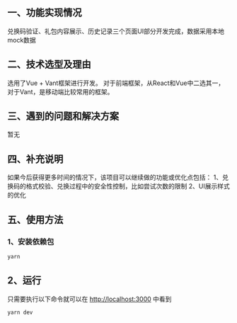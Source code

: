 ## 一、功能实现情况

兑换码验证、礼包内容展示、历史记录三个页面UI部分开发完成，数据采用本地mock数据

## 二、技术选型及理由

选用了Vue + Vant框架进行开发。
对于前端框架，从React和Vue中二选其一，
对于Vant，是移动端比较常用的框架。

## 三、遇到的问题和解决方案

暂无

## 四、补充说明

如果今后获得更多时间的情况下，该项目可以继续做的功能或优化点包括：
1、兑换码的格式校验、兑换过程中的安全性控制，比如尝试次数的限制
2、UI展示样式的优化

## 五、使用方法

### 1、安装依赖包

```sh
yarn
```

## 2、运行

只需要执行以下命令就可以在 <http://localhost:3000> 中看到

```bash
yarn dev
```